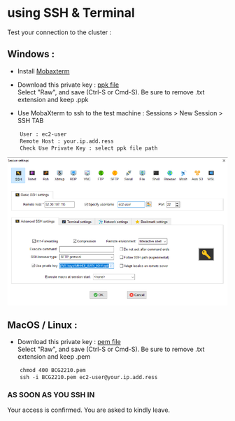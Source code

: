 # using SSH & Terminal

Test your connection to the cluster : 

## Windows : 

- Install [Mobaxterm](https://download.mobatek.net/2022020030522248/MobaXterm_Portable_v20.2.zip)

- Download this private key : [ppk file](/res/bin/BCG2610.ppk)<br>
  Select "Raw", and save (Ctrl-S or Cmd-S). Be sure to remove .txt extension and keep .ppk

- Use MobaXterm to ssh to the test machine : Sessions > New Session > SSH TAB
```
    User : ec2-user
    Remote Host : your.ip.add.ress
    Check Use Private Key : select ppk file path
```
![mobaxterm](/res/img/mobaxterm.png)



## MacOS / Linux : 

- Download this private key : [pem file](/res/bin/BCG2610.pem)<br>
  Select "Raw", and save (Ctrl-S or Cmd-S). Be sure to remove .txt extension and keep .pem

```
    chmod 400 BCG2210.pem
    ssh -i BCG2210.pem ec2-user@your.ip.add.ress
```

### AS SOON AS YOU SSH IN

Your access is confirmed. 
You are asked to kindly leave. 
